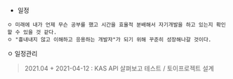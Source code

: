 + 일정
```
ㅇ 미래에 내가 언제 무슨 공부를 했고 시간을 효율적 분배해서 자기개발을 하고 있는지 확인할 수 있을 것 같다. 
ㅇ "흉내내지 않고 이해하고 응용하는 개발자"가 되기 위해 꾸준히 성장해나갈 것이다.
```
ㅇ 일정관리
  > 2021.04
    + 2021-04-12 : KAS API 살펴보고 테스트 / 토이프로젝트 설계 
